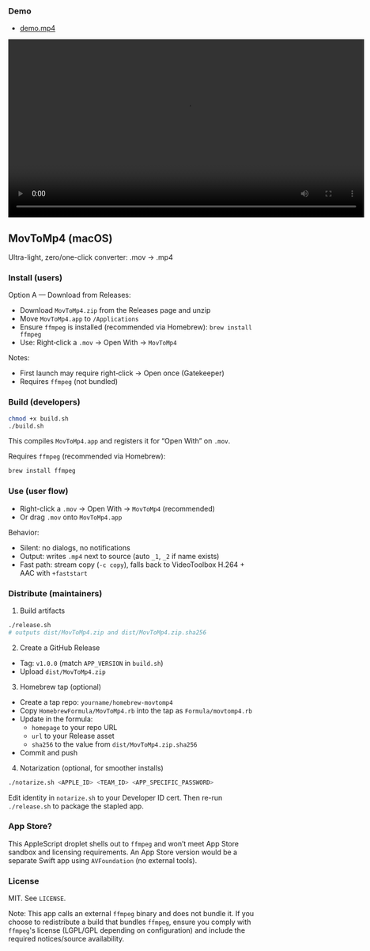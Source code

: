 ### Demo

- [demo.mp4](demo.mp4)

<video src="demo.mp4" controls width="720"></video>

## MovToMp4 (macOS)

Ultra-light, zero/one-click converter: .mov → .mp4

### Install (users)

Option A — Download from Releases:
- Download `MovToMp4.zip` from the Releases page and unzip
- Move `MovToMp4.app` to `/Applications`
- Ensure `ffmpeg` is installed (recommended via Homebrew): `brew install ffmpeg`
- Use: Right‑click a `.mov` → Open With → `MovToMp4`

Notes:
- First launch may require right‑click → Open once (Gatekeeper)
- Requires `ffmpeg` (not bundled)

### Build (developers)

```bash
chmod +x build.sh
./build.sh
```

This compiles `MovToMp4.app` and registers it for “Open With” on `.mov`.

Requires `ffmpeg` (recommended via Homebrew):

```bash
brew install ffmpeg
```

### Use (user flow)

- Right-click a `.mov` → Open With → `MovToMp4` (recommended)
- Or drag `.mov` onto `MovToMp4.app`

Behavior:
- Silent: no dialogs, no notifications
- Output: writes `.mp4` next to source (auto `_1`, `_2` if name exists)
- Fast path: stream copy (`-c copy`), falls back to VideoToolbox H.264 + AAC with `+faststart`

### Distribute (maintainers)

1) Build artifacts
```bash
./release.sh
# outputs dist/MovToMp4.zip and dist/MovToMp4.zip.sha256
```

2) Create a GitHub Release
- Tag: `v1.0.0` (match `APP_VERSION` in `build.sh`)
- Upload `dist/MovToMp4.zip`

3) Homebrew tap (optional)
- Create a tap repo: `yourname/homebrew-movtomp4`
- Copy `HomebrewFormula/MovToMp4.rb` into the tap as `Formula/movtomp4.rb`
- Update in the formula:
  - `homepage` to your repo URL
  - `url` to your Release asset
  - `sha256` to the value from `dist/MovToMp4.zip.sha256`
- Commit and push

4) Notarization (optional, for smoother installs)
```bash
./notarize.sh <APPLE_ID> <TEAM_ID> <APP_SPECIFIC_PASSWORD>
```
Edit identity in `notarize.sh` to your Developer ID cert. Then re-run `./release.sh` to package the stapled app.

### App Store?

This AppleScript droplet shells out to `ffmpeg` and won’t meet App Store sandbox and licensing requirements. An App Store version would be a separate Swift app using `AVFoundation` (no external tools).

### License

MIT. See `LICENSE`.

Note: This app calls an external `ffmpeg` binary and does not bundle it. If you choose to redistribute a build that bundles `ffmpeg`, ensure you comply with `ffmpeg`'s license (LGPL/GPL depending on configuration) and include the required notices/source availability.